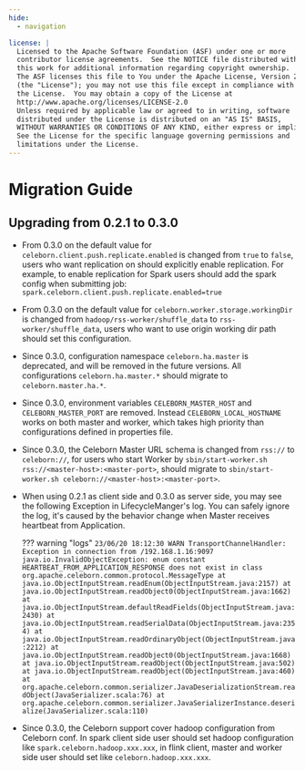 ```yaml
---
hide:
  - navigation

license: |
  Licensed to the Apache Software Foundation (ASF) under one or more
  contributor license agreements.  See the NOTICE file distributed with
  this work for additional information regarding copyright ownership.
  The ASF licenses this file to You under the Apache License, Version 2.0
  (the "License"); you may not use this file except in compliance with
  the License.  You may obtain a copy of the License at
  http://www.apache.org/licenses/LICENSE-2.0
  Unless required by applicable law or agreed to in writing, software
  distributed under the License is distributed on an "AS IS" BASIS,
  WITHOUT WARRANTIES OR CONDITIONS OF ANY KIND, either express or implied.
  See the License for the specific language governing permissions and
  limitations under the License.
---
```


# Migration Guide

## Upgrading from 0.2.1 to 0.3.0

 - From 0.3.0 on the default value for `celeborn.client.push.replicate.enabled` is changed from `true` to `false`, users
   who want replication on should explicitly enable replication. For example, to enable replication for Spark
   users should add the spark config when submitting job: `spark.celeborn.client.push.replicate.enabled=true`

 - From 0.3.0 on the default value for `celeborn.worker.storage.workingDir` is changed from `hadoop/rss-worker/shuffle_data` to `rss-worker/shuffle_data`,
   users who want to use origin working dir path should set this configuration.

 - Since 0.3.0, configuration namespace `celeborn.ha.master` is deprecated, and will be removed in the future versions.
   All configurations `celeborn.ha.master.*` should migrate to `celeborn.master.ha.*`.

 - Since 0.3.0, environment variables `CELEBORN_MASTER_HOST` and `CELEBORN_MASTER_PORT` are removed.
   Instead `CELEBORN_LOCAL_HOSTNAME` works on both master and worker, which takes high priority than configurations defined in properties file.

 - Since 0.3.0, the Celeborn Master URL schema is changed from `rss://` to `celeborn://`, for users who start Worker by
   `sbin/start-worker.sh rss://<master-host>:<master-port>`, should migrate to `sbin/start-worker.sh celeborn://<master-host>:<master-port>`.

 - When using 0.2.1 as client side and 0.3.0 as server side, you may see the following Exception in LifecycleManger's
   log. You can safely ignore the log, it's caused by the behavior change when Master receives heartbeat from Application.

    ??? warning "logs"
        ```
        23/06/20 18:12:30 WARN TransportChannelHandler: Exception in connection from /192.168.1.16:9097
        java.io.InvalidObjectException: enum constant HEARTBEAT_FROM_APPLICATION_RESPONSE does not exist in class org.apache.celeborn.common.protocol.MessageType
            at java.io.ObjectInputStream.readEnum(ObjectInputStream.java:2157)
            at java.io.ObjectInputStream.readObject0(ObjectInputStream.java:1662)
            at java.io.ObjectInputStream.defaultReadFields(ObjectInputStream.java:2430)
            at java.io.ObjectInputStream.readSerialData(ObjectInputStream.java:2354)
            at java.io.ObjectInputStream.readOrdinaryObject(ObjectInputStream.java:2212)
            at java.io.ObjectInputStream.readObject0(ObjectInputStream.java:1668)
            at java.io.ObjectInputStream.readObject(ObjectInputStream.java:502)
            at java.io.ObjectInputStream.readObject(ObjectInputStream.java:460)
            at org.apache.celeborn.common.serializer.JavaDeserializationStream.readObject(JavaSerializer.scala:76)
            at org.apache.celeborn.common.serializer.JavaSerializerInstance.deserialize(JavaSerializer.scala:110)
        ```

 - Since 0.3.0, the Celeborn support cover hadoop configuration from Celeborn conf. 
   In spark client side user should set hadoop configuration like `spark.celeborn.hadoop.xxx.xxx`,
   in flink client, master and worker side user should set like `celeborn.hadoop.xxx.xxx`.